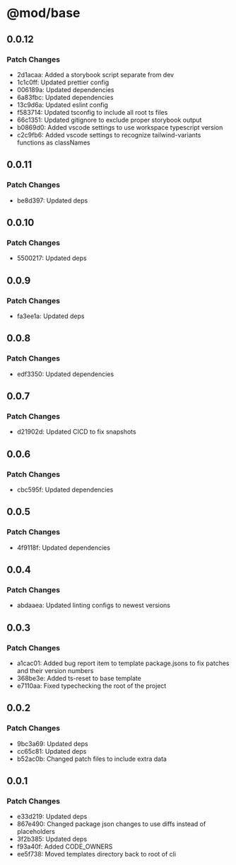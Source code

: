 # @mod/base

## 0.0.12

### Patch Changes

- 2d1acaa: Added a storybook script separate from dev
- 1c1c0ff: Updated prettier config
- 006189a: Updated dependencies
- 6a83fbc: Updated dependencies
- 13c9d6a: Updated eslint config
- f583714: Updated tsconfig to include all root ts files
- 66c1351: Updated gitignore to exclude proper storybook output
- b0869d0: Added vscode settings to use workspace typescript version
- c2c9fb6: Added vscode settings to recognize tailwind-variants functions as classNames

## 0.0.11

### Patch Changes

- be8d397: Updated deps

## 0.0.10

### Patch Changes

- 5500217: Updated deps

## 0.0.9

### Patch Changes

- fa3ee1a: Updated deps

## 0.0.8

### Patch Changes

- edf3350: Updated dependencies

## 0.0.7

### Patch Changes

- d21902d: Updated CICD to fix snapshots

## 0.0.6

### Patch Changes

- cbc595f: Updated dependencies

## 0.0.5

### Patch Changes

- 4f9118f: Updated dependencies

## 0.0.4

### Patch Changes

- abdaaea: Updated linting configs to newest versions

## 0.0.3

### Patch Changes

- a1cac01: Added bug report item to template package.jsons to fix patches and their version numbers
- 368be3e: Added ts-reset to base template
- e7110aa: Fixed typechecking the root of the project

## 0.0.2

### Patch Changes

- 9bc3a69: Updated deps
- cc65c81: Updated deps
- b52ac0b: Changed patch files to include extra data

## 0.0.1

### Patch Changes

- e33d219: Updated deps
- 867e490: Changed package json changes to use diffs instead of placeholders
- 3f2b385: Updated deps
- f93a40f: Added CODE_OWNERS
- ee5f738: Moved templates directory back to root of cli
